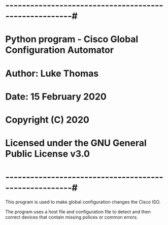 # ------------------------------------------------------#
# Python program - Cisco Global Configuration Automator #
# Author: Luke Thomas                                   #
# Date: 15 February 2020                                #
# Copyright (C) 2020                                    #
# Licensed under the GNU General Public License v3.0    #
# ------------------------------------------------------#

This program is used to make global configuration changes the Cisco ISO. 

The program uses a host file and configuration file to detect and then correct devices that contain missing polices or  common errors. 

